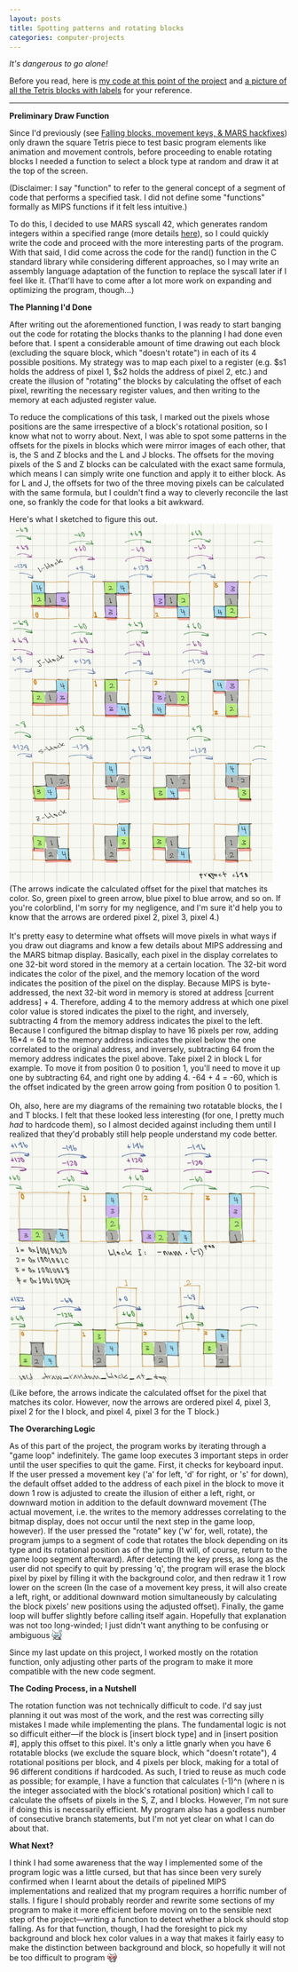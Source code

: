 ```yaml
---
layout: posts
title: Spotting patterns and rotating blocks
categories: computer-projects
---
```

<style>
    .emote {
        vertical-align: bottom;
        width: 18px;
    }
</style>
<i>It's dangerous to go alone!</i>

Before you read, here is <a href="https://github.com/wangzi190/mips_tetris/commit/3ebc842c2c48d6134f6f9968edc3c174c6d050be" target="_blank">my code at this point of the project</a> and <a href="/images/for-posts/tetronimoes.jpg" target="_blank">a picture of all the Tetris blocks with labels</a> for your reference.
<hr>
<b>Preliminary Draw Function</b>

Since I'd previously (see <a href="/projectlog/2024/09/22/falling-blocks.html">Falling blocks, movement keys, & MARS hackfixes</a>) only drawn the square Tetris piece to test basic program elements like animation and movement controls, before proceeding to enable rotating blocks I needed a function to select a block type at random and draw it at the top of the screen.

(Disclaimer: I say "function" to refer to the general concept of a segment of code that performs a specified task. I did not define some "functions" formally as MIPS functions if it felt less intuitive.)

To do this, I decided to use MARS syscall 42, which generates random integers within a specified range (more details <a href="https://web.archive.org/web/20240913140616/https://courses.missouristate.edu/kenvollmar/mars/help/syscallhelp.html" target="_blank">here</a>), so I could quickly write the code and proceed with the more interesting parts of the program. With that said, I did come across the code for the rand() function in the C standard library while considering different approaches, so I may write an assembly language adaptation of the function to replace the syscall later if I feel like it. (That'll have to come after a lot more work on expanding and optimizing the program, though...)

<b>The Planning I'd Done</b>

After writing out the aforementioned function, I was ready to start banging out the code for rotating the blocks thanks to the planning I had done even before that. I spent a considerable amount of time drawing out each block (excluding the square block, which "doesn't rotate") in each of its 4 possible positions. My strategy was to map each pixel to a register (e.g. $s1 holds the address of pixel 1, $s2 holds the address of pixel 2, etc.) and create the illusion of "rotating" the blocks by calculating the offset of each pixel, rewriting the necessary register values, and then writing to the memory at each adjusted register value.

To reduce the complications of this task, I marked out the pixels whose positions are the same irrespective of a block's rotational position, so I know what not to worry about. Next, I was able to spot some patterns in the offsets for the pixels in blocks which were mirror images of each other, that is, the S and Z blocks and the L and J blocks. The offsets for the moving pixels of the S and Z blocks can be calculated with the exact same formula, which means I can simply write one function and apply it to either block. As for L and J, the offsets for two of the three moving pixels can be calculated with the same formula, but I couldn't find a way to cleverly reconcile the last one, so frankly the code for that looks a bit awkward.

Here's what I sketched to figure this out.
<br><img src="/images/for-posts/mirrored_blocks.jpg" width="475px">
<br>(The arrows indicate the calculated offset for the pixel that matches its color. So, green pixel to green arrow, blue pixel to blue arrow, and so on. If you're colorblind, I'm sorry for my negligence, and I'm sure it'd help you to know that the arrows are ordered pixel 2, pixel 3, pixel 4.)
<br><br>It's pretty easy to determine what offsets will move pixels in what ways if you draw out diagrams and know a few details about MIPS addressing and the MARS bitmap display. Basically, each pixel in the display correlates to one 32-bit word stored in the memory at a certain location. The 32-bit word indicates the color of the pixel, and the memory location of the word indicates the position of the pixel on the display. Because MIPS is byte-addressed, the next 32-bit word in memory is stored at address [current address] + 4. Therefore, adding 4 to the memory address at which one pixel color value is stored indicates the pixel to the right, and inversely, subtracting 4 from the memory address indicates the pixel to the left. Because I configured the bitmap display to have 16 pixels per row, adding 16*4 = 64 to the memory address indicates the pixel below the one correlated to the original address, and inversely, subtracting 64 from the memory address indicates the pixel above. Take pixel 2 in block L for example. To move it from position 0 to position 1, you'll need to move it up one by subtracting 64, and right one by adding 4. -64 + 4 = -60, which is the offset indicated by the green arrow going from position 0 to position 1.
<br><br>Oh, also, here are my diagrams of the remaining two rotatable blocks, the I and T blocks. I felt that these looked less interesting (for one, I pretty much <i>had</i> to hardcode them), so I almost decided against including them until I realized that they'd probably still help people understand my code better.
<br><img src="/images/for-posts/I_and_T.jpg" width="475px">
(Like before, the arrows indicate the calculated offset for the pixel that matches its color. However, now the arrows are ordered pixel 4, pixel 3, pixel 2 for the I block, and pixel 4, pixel 3 for the T block.)

<b>The Overarching Logic</b>

As of this part of the project, the program works by iterating through a "game loop" indefinitely. The game loop executes 3 important steps in order until the user specifies to quit the game. First, it checks for keyboard input. If the user pressed a movement key ('a' for left, 'd' for right, or 's' for down), the default offset added to the address of each pixel in the block to move it down 1 row is adjusted to create the illusion of either a left, right, or downward motion in addition to the default downward movement (The actual movement, i.e. the writes to the memory addresses correlating to the bitmap display, does not occur until the next step in the game loop, however). If the user pressed the "rotate" key ('w' for, well, rotate), the program jumps to a segment of code that rotates the block depending on its type and its rotational position as of the jump (It will, of course, return to the game loop segment afterward). After detecting the key press, as long as the user did not specify to quit by pressing 'q', the program will erase the block pixel by pixel by filling it with the background color, and then redraw it 1 row lower on the screen (In the case of a movement key press, it will also create a left, right, or additional downward motion simultaneously by calculating the block pixels' new positions using the adjusted offset). Finally, the game loop will buffer slightly before calling itself again. Hopefully that explanation was not too long-winded; I just didn't want anything to be confusing or ambiguous <img src="/images/emotes/nukoEmbarrassed5.gif" class="emote">

Since my last update on this project, I worked mostly on the rotation function, only adjusting other parts of the program to make it more compatible with the new code segment.

<b>The Coding Process, in a Nutshell</b>

The rotation function was not technically difficult to code. I'd say just planning it out was most of the work, and the rest was correcting silly mistakes I made while implementing the plans. The fundamental logic is not so difficult either—if the block is [insert block type] and in [insert position #], apply this offset to this pixel. It's only a little gnarly when you have 6 rotatable blocks (we exclude the square block, which "doesn't rotate"), 4 rotational positions per block, and 4 pixels per block, making for a total of 96 different conditions if hardcoded. As such, I tried to reuse as much code as possible; for example, I have a function that calculates (-1)^n (where n is the integer associated with the block's rotational position) which I call to calculate the offsets of pixels in the S, Z, and I blocks. However, I'm not sure if doing this is necessarily efficient. My program also has a godless number of consecutive branch statements, but I'm not yet clear on what I can do about that.

<b>What Next?</b>

I think I had some awareness that the way I implemented some of the program logic was a little cursed, but that has since been very surely confirmed when I learnt about the details of pipelined MIPS implementations and realized that my program requires a horrific number of stalls. I figure I should probably reorder and rewrite some sections of my program to make it more efficient before moving on to the sensible next step of the project—writing a function to detect whether a block should stop falling. As for that function, though, I had the foresight to pick my background and block hex color values in a way that makes it fairly easy to make the distinction between background and block, so hopefully it will not be too difficult to program <img src="/images/emotes/nukoNerd2.gif" class="emote">